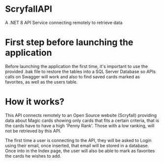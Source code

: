 # ScryfallAPI
A .NET 8 API Service connecting remotely to retrieve data

# First step before launching the application
Before launching the application the first time, it's important to use the provided .bak file to restore the tables into a SQL Server Database so APIs calls on Swagger will work and also to find saved cards marked as favorites, as well as the users table.

# How it works?
This API connects remotely to an Open Source website (Scryfall) providing data about Magic cards showing only cards that fits a certain criteria, that is the cards have to have a high 'Penny Rank'. Those with a low ranking, will not be retrieved by this API.

The first time a user is connecting to the API, they will be asked to Login using their email, once inserted, that email will be stored in a database. Once into in the Index page, the user will also be able to mark as favorites the cards he wishes to add.
